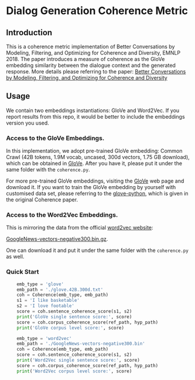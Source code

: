 # Dialog Generation Coherence Metric

## Introduction

This is a coherence metric implementation of Better Conversations by Modeling, Filtering, and Optimizing for Coherence and Diversity, EMNLP 2018. 
The paper introduces a measure of coherence as the GloVe embedding similarity between the dialogue context and the generated response.
More details please referring to the paper: [Better Conversations by Modeling, Filtering, and Optimizing for Coherence and Diversity](https://www.aclweb.org/anthology/D18-1432.pdf)

## Usage
We contain two embeddings instantiations: GloVe and Word2Vec. If you report results from this repo, it would be better to include the embeddings version you used.
### Access to the GloVe Embeddings.
In this implementation, we adopt pre-trained GloVe embedding: Common Crawl (42B tokens, 1.9M vocab, uncased, 300d vectors, 1.75 GB download), which can be obtained in [GloVe](https://nlp.stanford.edu/projects/glove/). After you have it, please put it under the same folder with the `coherence.py`.

For more pre-trained GloVe embeddings, visiting the [GloVe](https://nlp.stanford.edu/projects/glove/) web page and download it.
If you want to train the GloVe embedding by yourself with customised data set, please referring to the [glove-python](https://github.com/maciejkula/glove-python), which is given in the original Coherence paper.

### Access to the Word2Vec Embeddings.
This is mirroring the data from the official [word2vec website](https://code.google.com/archive/p/word2vec/):

[GoogleNews-vectors-negative300.bin.gz](https://drive.google.com/file/d/0B7XkCwpI5KDYNlNUTTlSS21pQmM/edit). 

One can download it and put it under the same folder with the `coherence.py` as well.

### Quick Start

``` python
    emb_type = 'glove'
    emb_path = './glove.42B.300d.txt'
    coh = Coherence(emb_type, emb_path)
    s1 = 'I like basketable'
    s2 = 'I love footable'
    score = coh.sentence_coherence_score(s1, s2)
    print('GloVe single sentence score:', score)
    score = coh.corpus_coherence_score(ref_path, hyp_path)
    print('GloVe corpus level score:', score)

    emb_type = 'word2vec'
    emb_path = './GoogleNews-vectors-negative300.bin'
    coh = Coherence(emb_type, emb_path)
    score = coh.sentence_coherence_score(s1, s2)
    print('Word2Vec single sentence score:', score)
    score = coh.corpus_coherence_score(ref_path, hyp_path)
    print('Word2Vec corpus level score:', score)
```

